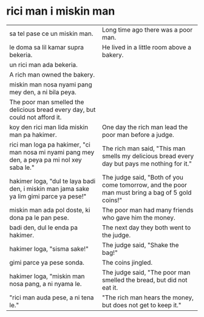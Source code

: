 # rici man i miskin man

<table>
<tr><td>
sa tel pase ce un miskin man.
</td><td>
Long time ago there was a poor man.
</td></tr><tr><td>
le doma sa lil kamar supra bekeria.
</td><td>
He lived in a little room above a bakery.
</td></tr><tr><td>
un rici man ada bekeria.
<tr><td>
A rich man owned the bakery.
</td><td>
</td></tr><tr><td>
miskin man nosa nyami pang mey den, a ni bila peya.
<tr><td>
The poor man smelled the delicious bread every day, but could not afford it.
</td><td>
</td></tr><tr><td>
koy den rici man lida miskin man pa hakimer.
</td><td>
One day the rich man lead the poor man before a judge.
</td></tr><tr><td>
rici man loga pa hakimer, "ci man nosa mi nyami pang mey den, a peya pa mi nol xey saba le."
</td><td>
The rich man said, "This man smells my delicious bread every day but pays me nothing for it."
</td></tr><tr><td>
hakimer loga, "dul te laya badi den, i miskin man jama sake ya lim gimi parce ya pese!"
</td><td>
The judge said, "Both of you come tomorrow, and the poor man must bring a bag of 5 gold coins!"
</td></tr><tr><td>
miskin man ada pol doste, ki dona pa le pan pese.
</td><td>
The poor man had many friends who gave him the money.
</td></tr><tr><td>
badi den, dul le enda pa hakimer.
</td><td>
The next day they both went to the judge.
</td></tr><tr><td>
hakimer loga, "sisma sake!"
</td><td>
The judge said, "Shake the bag!"
</td></tr><tr><td>
gimi parce ya pese sonda.
</td><td>
The coins jingled.
</td></tr><tr><td>
hakimer loga, "miskin man nosa pang, a ni nyama le.
</td><td>
The judge said, "The poor man smelled the bread, but did not eat it.
</td></tr><tr><td>
"rici man auda pese, a ni tena le."
</td><td>
"The rich man hears the money, but does not get to keep it."
</td></tr>
</table>

